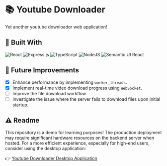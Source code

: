 # 📚 Youtube Downloader
Yet another youtube downloader web application!
## 🔨 Built With
![React](https://img.shields.io/badge/react-%2320232a.svg?style=for-the-badge&logo=react&logoColor=%2361DAFB)
![Express.js](https://img.shields.io/badge/express.js-%23404d59.svg?style=for-the-badge&logo=express&logoColor=%2361DAFB)
![TypeScript](https://img.shields.io/badge/typescript-%23007ACC.svg?style=for-the-badge&logo=typescript&logoColor=white)
![NodeJS](https://img.shields.io/badge/node.js-6DA55F?style=for-the-badge&logo=node.js&logoColor=white)
![Semantic UI React](https://img.shields.io/badge/Semantic%20UI%20React-%2335BDB2.svg?style=for-the-badge&logo=SemanticUIReact&logoColor=white)
## 🎯 Future Improvements
- [X] Enhance performance by implementing `worker_threads`.
- [X] Implement real-time video download progress using `WebSocket`.
- [ ] Improve the file download workflow.
- [ ] Investigate the issue where the server fails to download files upon initial startup.
## ⚠️ Readme
This repository is a demo for learning purposes! The production deployment may require significant hardware resources on the backend server when hosted. For a more efficient experience, especially for high-end users, consider using the desktop application:

👉 [Youtube Downloader Desktop Application](https://github.com/phucngo2/youtube-downloader)
